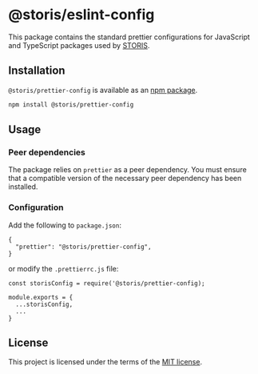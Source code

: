 # @storis/eslint-config

This package contains the standard prettier configurations for JavaScript and TypeScript packages used by [STORIS](https://www.storis.com).

## Installation

`@storis/prettier-config` is available as an [npm package](https://www.npmjs.org/package/@storis/prettier-config).

```sh
npm install @storis/prettier-config
```

## Usage

### Peer dependencies

The package relies on `prettier` as a peer dependency. You must ensure that a compatible version of the necessary peer dependency has been installed.

### Configuration

Add the following to `package.json`:

```
{
  "prettier": "@storis/prettier-config",
}
```

or modify the `.prettierrc.js` file:

```
const storisConfig = require('@storis/prettier-config);

module.exports = {
  ...storisConfig,
  ...
}
```

## License

This project is licensed under the terms of the [MIT license](/LICENSE).
